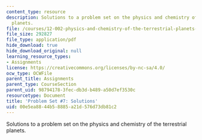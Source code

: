 ```yaml
---
content_type: resource
description: Solutions to a problem set on the physics and chemistry of the terrestrial
  planets.
file: /courses/12-002-physics-and-chemistry-of-the-terrestrial-planets-fall-2008/00e5ea8844b58885a21d576d73db81c2_MIT12_002f08_ps07_solutions.pdf
file_size: 292827
file_type: application/pdf
hide_download: true
hide_download_original: null
learning_resource_types:
- Assignments
license: https://creativecommons.org/licenses/by-nc-sa/4.0/
ocw_type: OCWFile
parent_title: Assignments
parent_type: CourseSection
parent_uid: 98794178-3fec-db3d-b489-a50d7ef3530c
resourcetype: Document
title: 'Problem Set #7: Solutions'
uid: 00e5ea88-44b5-8885-a21d-576d73db81c2
---
```

Solutions to a problem set on the physics and chemistry of the terrestrial planets.